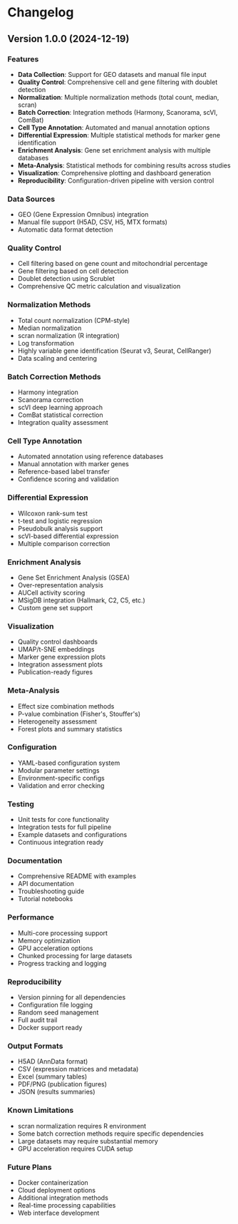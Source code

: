# Changelog

## Version 1.0.0 (2024-12-19)

### Features
- **Data Collection**: Support for GEO datasets and manual file input
- **Quality Control**: Comprehensive cell and gene filtering with doublet detection
- **Normalization**: Multiple normalization methods (total count, median, scran)
- **Batch Correction**: Integration methods (Harmony, Scanorama, scVI, ComBat)
- **Cell Type Annotation**: Automated and manual annotation options
- **Differential Expression**: Multiple statistical methods for marker gene identification
- **Enrichment Analysis**: Gene set enrichment analysis with multiple databases
- **Meta-Analysis**: Statistical methods for combining results across studies
- **Visualization**: Comprehensive plotting and dashboard generation
- **Reproducibility**: Configuration-driven pipeline with version control

### Data Sources
- GEO (Gene Expression Omnibus) integration
- Manual file support (H5AD, CSV, H5, MTX formats)
- Automatic data format detection

### Quality Control
- Cell filtering based on gene count and mitochondrial percentage
- Gene filtering based on cell detection
- Doublet detection using Scrublet
- Comprehensive QC metric calculation and visualization

### Normalization Methods
- Total count normalization (CPM-style)
- Median normalization
- scran normalization (R integration)
- Log transformation
- Highly variable gene identification (Seurat v3, Seurat, CellRanger)
- Data scaling and centering

### Batch Correction Methods
- Harmony integration
- Scanorama correction
- scVI deep learning approach
- ComBat statistical correction
- Integration quality assessment

### Cell Type Annotation
- Automated annotation using reference databases
- Manual annotation with marker genes
- Reference-based label transfer
- Confidence scoring and validation

### Differential Expression
- Wilcoxon rank-sum test
- t-test and logistic regression
- Pseudobulk analysis support
- scVI-based differential expression
- Multiple comparison correction

### Enrichment Analysis
- Gene Set Enrichment Analysis (GSEA)
- Over-representation analysis
- AUCell activity scoring
- MSigDB integration (Hallmark, C2, C5, etc.)
- Custom gene set support

### Visualization
- Quality control dashboards
- UMAP/t-SNE embeddings
- Marker gene expression plots
- Integration assessment plots
- Publication-ready figures

### Meta-Analysis
- Effect size combination methods
- P-value combination (Fisher's, Stouffer's)
- Heterogeneity assessment
- Forest plots and summary statistics

### Configuration
- YAML-based configuration system
- Modular parameter settings
- Environment-specific configs
- Validation and error checking

### Testing
- Unit tests for core functionality
- Integration tests for full pipeline
- Example datasets and configurations
- Continuous integration ready

### Documentation
- Comprehensive README with examples
- API documentation
- Troubleshooting guide
- Tutorial notebooks

### Performance
- Multi-core processing support
- Memory optimization
- GPU acceleration options
- Chunked processing for large datasets
- Progress tracking and logging

### Reproducibility
- Version pinning for all dependencies
- Configuration file logging
- Random seed management
- Full audit trail
- Docker support ready

### Output Formats
- H5AD (AnnData format)
- CSV (expression matrices and metadata)
- Excel (summary tables)
- PDF/PNG (publication figures)
- JSON (results summaries)

### Known Limitations
- scran normalization requires R environment
- Some batch correction methods require specific dependencies
- Large datasets may require substantial memory
- GPU acceleration requires CUDA setup

### Future Plans
- Docker containerization
- Cloud deployment options
- Additional integration methods
- Real-time processing capabilities
- Web interface development
